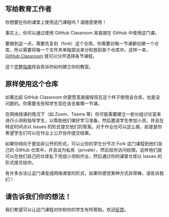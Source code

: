 ## 写给教育工作者

你想要在你的课堂上使用这门课程吗？请随意使用！

事实上，你可以通过使用 GitHub Classroom 来直接在 GitHub 中使用这门课。

要做到这一点，需要先复刻（fork）这个仓库。你需要对每一节课都创建一个仓库，所以需要将每一个文件夹单独提出来分别放到各个仓库中。这样一来，[GitHub Classroom](https://classroom.github.com/classrooms) 就可以分开选择各节课程。

这个[完整指南](https://github.blog/2020-03-18-set-up-your-digital-classroom-with-github-classroom/)将会告诉你如何建立你的教室。

## 原样使用这个仓库

如果比起 GitHub Classroom 你更愿意直接按现在这个样子使用该仓库，也是没问题的。你需要去告知学生现在该去看哪一节课。

在网络授课的情况下（如 Zoom、Teams 等）你可能需要建立一些分组讨论室来进行小测和指导学生，以帮助他们做好学习准备。然后邀请学生参加小测，并且在特定时间点以 Issues 的形式提交他们的答案。对于作业也可以这么做，前提是你希望学生们可以在作业上公开协作提交结果。

如果你倾向于更加非公开的形式，可以让你的学生分节次 Fork 这门课程到他们自己的 GitHub 仓库中，并且设为私有（private），然后给你访问权限。这样他们就可以在他们自己的仓库私下完成小测和作业，然后通过你的课堂仓库以 Issues 的形式提交给你。

有许多办法让这门课变成网络课堂的形式，如果你感觉某种方式非常棒，请告诉我们！

## 请告诉我们你的想法！

我们希望可以让这门课程对你和你的学生有所帮助。欢迎[反馈](https://github.com/microsoft/Web-Dev-For-Beginners/discussions/categories/teacher-corner)。
